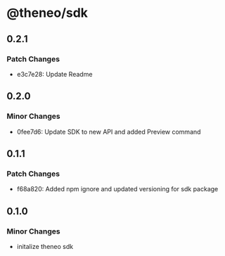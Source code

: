 # @theneo/sdk

## 0.2.1

### Patch Changes

- e3c7e28: Update Readme

## 0.2.0

### Minor Changes

- 0fee7d6: Update SDK to new API and added Preview command

## 0.1.1

### Patch Changes

- f68a820: Added npm ignore and updated versioning for sdk package

## 0.1.0

### Minor Changes

- initalize theneo sdk
